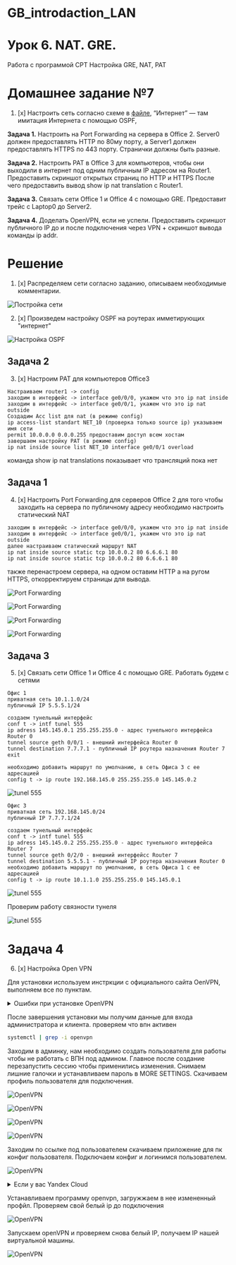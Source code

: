 # GB_introdaction_LAN

# Урок 6. NAT. GRE.

Работа с программой CPT
Настройка GRE, NAT, PAT

# Домашнее задание №7
1. [x] Настроить сеть согласно схеме в [файле](https://github.com/gleb-erokhin/GB_introdaction_LAN/blob/7th/s7_homework.pkt), “Интернет” — там имитация Интернета с помощью OSPF, 

**Задача 1.** Настроить на Port Forwarding на сервера в Office 2. Server0 должен предоставлять HTTP по 80му порту, а Server1 должен предоставлять HTTPS по 443 порту. Странички должны быть разные.

**Задача 2.** Настроить PAT в Office 3 для компьютеров, чтобы они выходили в интернет под одним публичным IP адресом на Router1. Предоставить скриншот открытых страниц по HTTP и HTTPS
После чего предоставить вывод show ip nat translation c Router1.

**Задача 3.** Связать сети Office 1 и Office 4 с помощью GRE. Предоставит трейс с Laptop0 до Server2.

**Задача 4.** Доделать OpenVPN, если не успели. Предоставить скриншот публичного IP до и после подключения через VPN + скриншот вывода команды ip addr.

# Решение

1. [x] Распределяем сети согласно заданию, описываем необходимые комментарии.

![Постройка сети](https://github.com/gleb-erokhin/GB_introdaction_LAN/blob/7th/1.jpg)

2. [x] Произведем настройку OSPF на роутерах имметирующих "интернет"

![Настройка OSPF](https://github.com/gleb-erokhin/GB_introdaction_LAN/blob/7th/2.jpg)

## Задача 2

3. [x] Настроим PAT для компьютеров Office3

```
Настраиваем router1 -> config
заходим в интерфейс -> interface ge0/0/0, укажем что это ip nat inside
заходим в интерфейс -> interface ge0/0/1, укажем что это ip nat outside
Создадим Acc list для nat (в режиме config)
ip access-list standart NET_10 (проверка только source ip) указываем имя сети
permit 10.0.0.0 0.0.0.255 предоставим доступ всем хостам 
завершаем настройку PAT (в режиме config)
ip nat inside source list NET_10 interface ge0/0/1 overload
```

команда show ip nat translations показывает что трансляций пока нет

## Задача 1

4. [x] Настроить Port Forwarding для серверов Office 2
для того чтобы заходить на сервера по публичному адресу необходимо настроить статический NAT

```
заходим в интерфейс -> interface ge0/0/0, укажем что это ip nat inside
заходим в интерфейс -> interface ge0/0/1, укажем что это ip nat outside
далее настраиваем статический маршрут NAT 
ip nat inside source static tcp 10.0.0.2 80 6.6.6.1 80
ip nat inside source static tcp 10.0.0.2 80 6.6.6.1 80
```

также перенастроем сервера, на одном оставим HTTP а на ругом HTTPS, откорректируем страницы для вывода.

![Port Forwarding](https://github.com/gleb-erokhin/GB_introdaction_LAN/blob/7th/3.jpg)

![Port Forwarding](https://github.com/gleb-erokhin/GB_introdaction_LAN/blob/7th/4.jpg)

![Port Forwarding](https://github.com/gleb-erokhin/GB_introdaction_LAN/blob/7th/5.jpg)

![Port Forwarding](https://github.com/gleb-erokhin/GB_introdaction_LAN/blob/7th/6.jpg)

## Задача 3
5. [x] Связать сети Office 1 и Office 4 с помощью GRE. 
Работать будем с сетями

 ```
Офис 1
приватная сеть 10.1.1.0/24
публичный IP 5.5.5.1/24
```

```
создаем тунельный интерфейс
conf t -> intf tunel 555
ip adress 145.145.0.1 255.255.255.0 - адрес тунельного интерфейса Router 0
tunnel source geth 0/0/1 - внешний интерфейса Router 0
tunnel destination 7.7.7.1 - публичный IP роутера назначения Router 7
exit

необходимо добавить маршрут по умолчанию, в сеть Офиса 3 с ее адресацией
config t -> ip route 192.168.145.0 255.255.255.0 145.145.0.2
```

![tunel 555](https://github.com/gleb-erokhin/GB_introdaction_LAN/blob/7th/7.jpg)

```
Офис 3 
приватная сеть 192.168.145.0/24
публичный IP 7.7.7.1/24
```

```
создаем тунельный интерфейс
conf t -> intf tunel 555
ip adress 145.145.0.2 255.255.255.0 - адрес тунельного интерфейса Router 7
tunnel source geth 0/2/0 - внешний интерфейсс Router 7
tunnel destination 5.5.5.1 - публичный IP роутера назначения Router 0
необходимо добавить маршрут по умолчанию, в сеть Офиса 1 с ее адресацией
config t -> ip route 10.1.1.0 255.255.255.0 145.145.0.1
```

![tunel 555](https://github.com/gleb-erokhin/GB_introdaction_LAN/blob/7th/8.jpg)

Проверим работу связности тунеля

![tunel 555](https://github.com/gleb-erokhin/GB_introdaction_LAN/blob/7th/9.jpg)

# Задача 4
6. [x] Настройка Open VPN

Для установки используем инстркции с официального сайта OenVPN, выполняем все по пунктам. 

<details>
    <summary>Ошибки при установке OpenVPN</summary>
Если при установке возникают ошибки доступа необбходимо перейти в режим root командой sudo su (ubuntu)
</details>

После завершения установки мы получим данные для входа администратора и клиента.
проверяем что впн активен

```bash
systemctl | grep -i openvpn
```

Заходим в админку, нам необходимо создать пользователя для работы чтобы не работать с ВПН под админом. Главное после создание перезапустить сессию чтобы применились изменения. Снимаем лишние галочки и устанавливаем пароль в MORE SETTINGS. Скачиваем профиль пользователя для подключения.

![OpenVPN](https://github.com/gleb-erokhin/GB_introdaction_LAN/blob/7th/10.jpg)

![OpenVPN](https://github.com/gleb-erokhin/GB_introdaction_LAN/blob/7th/11.jpg)

![OpenVPN](https://github.com/gleb-erokhin/GB_introdaction_LAN/blob/7th/12.jpg)

![OpenVPN](https://github.com/gleb-erokhin/GB_introdaction_LAN/blob/7th/13.jpg)

Заходим по ссылке под пользователем скачиваем приложение для пк конфиг пользователя. Подключаем конфиг и логинимся пользователем. 

![OpenVPN](https://github.com/gleb-erokhin/GB_introdaction_LAN/blob/7th/14.jpg)

<details>
    <summary>Если у вас Yandex Cloud</summary>
Если у вас Яндекс облако, то небходимо после скачивания профайла открыть его в блокноте и заменить приватный адрес на публичный.
</details>

Устанавливаем программу openvpn, загружжаем в нее измененный профйл. Проверяем свой белый ip до подключения

![OpenVPN](https://github.com/gleb-erokhin/GB_introdaction_LAN/blob/7th/15.jpg)

Запускаем openVPN и проверяем снова белый IP, получаем IP нашей виртуальной машины.

![OpenVPN](https://github.com/gleb-erokhin/GB_introdaction_LAN/blob/7th/16.jpg)



